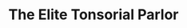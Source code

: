 ---
title: "The Elite Tonsorial Parlor"
url: /new-braunfels/the-elite-tonsorial-parlor/
shop: hairdresser
---